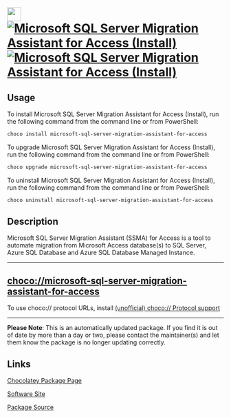 ﻿# <img src="https://rawcdn.githack.com/strausmann/ChocolateyPackages/cadfb1de5cd15a15c2d6e9bfa6bad014c882405b/icons/microsoft-ssms.png" width="32" height="32"/> [![Microsoft SQL Server Migration Assistant for Access (Install)](https://img.shields.io/chocolatey/v/microsoft-sql-server-migration-assistant-for-access.svg?label=Microsoft+SQL+Server+Migration+Assistant+for+Access+(Install))](https://community.chocolatey.org/packages/microsoft-sql-server-migration-assistant-for-access) [![Microsoft SQL Server Migration Assistant for Access (Install)](https://img.shields.io/chocolatey/dt/microsoft-sql-server-migration-assistant-for-access.svg)](https://community.chocolatey.org/packages/microsoft-sql-server-migration-assistant-for-access)

## Usage

To install Microsoft SQL Server Migration Assistant for Access (Install), run the following command from the command line or from PowerShell:

```powershell
choco install microsoft-sql-server-migration-assistant-for-access
```

To upgrade Microsoft SQL Server Migration Assistant for Access (Install), run the following command from the command line or from PowerShell:

```powershell
choco upgrade microsoft-sql-server-migration-assistant-for-access
```

To uninstall Microsoft SQL Server Migration Assistant for Access (Install), run the following command from the command line or from PowerShell:

```powershell
choco uninstall microsoft-sql-server-migration-assistant-for-access
```

## Description

Microsoft SQL Server Migration Assistant (SSMA) for Access is a tool to automate migration from Microsoft Access database(s) to SQL Server, Azure SQL Database and Azure SQL Database Managed Instance.

---

## [choco://microsoft-sql-server-migration-assistant-for-access](choco://microsoft-sql-server-migration-assistant-for-access)

To use choco:// protocol URLs, install [(unofficial) choco:// Protocol support](https://chocolatey.org/packages/choco-protocol-support)

---

**Please Note**: This is an automatically updated package. If you find it is out of date by more than a day or two, please contact the maintainer(s) and let them know the package is no longer updating correctly.



## Links

[Chocolatey Package Page](https://community.chocolatey.org/packages/microsoft-sql-server-migration-assistant-for-access)

[Software Site](https://www.microsoft.com/en-us/download/details.aspx?id=54255)

[Package Source](https://github.com/strausmann/ChocolateyPackages/tree/master/automatic/microsoft-sql-server-migration-assistant-for-access)

